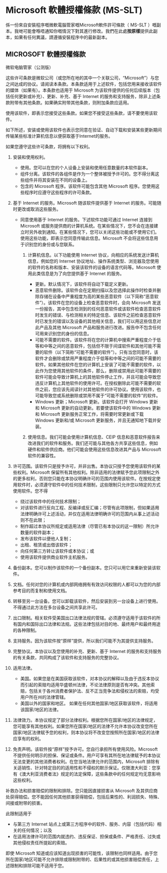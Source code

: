 # Microsoft 軟體授權條款 (MS-SLT)

係一份來自安裝程序嘅微軟電腦管家嘅Microsoft軟件許可條款（ MS-SLT ）嘅副本。我哋可能會喺唔通知你嘅情況下對其進行修改。我們在此處**按原樣**提供此副本，如果有任何異議，請遵循安裝程序中的最新副本。

## MICROSOFT 軟體授權條款

微软电脑管家（公测版）

这些许可条款是微软公司（或您所在地的其中一个关联公司，“Microsoft”）与您之间达成的协议。请阅读本条款。本条款适用于上述软件，包括您用来接收该软件的媒体（如果有）。本条款也适用于 Microsoft 为该软件提供的任何后续版本（包括任何更新或补充）、更新、补充、基于 Internet 的服务和支持服务，除非上述条款附带有其他条款。如果确实附带其他条款，则附加条款应适用。

使用该软件，即表示您接受这些条款。如果您不接受这些条款，请不要使用该软件。

如下所述，安装或使用该软件也表示您同意在验证、自动下载和安装某些更新期间传输某些标准计算机信息以便获取基于Internet的服务。

如果您遵守这些许可条款，将拥有以下权利。

1.  安装和使用权利。

    - 使用。您可以在您的个人设备上安装和使用任意数量的本软件副本。
    - 组件分离。该软件的各组件是作为一个整体被授予许可的。您不得分离这些组件并将其安装在不同的设备上。
    - 包含的 Microsoft 程序。该软件可能包含其他 Microsoft 程序。您使用这些程序时应遵守这些程序的许可条款。

2. 基于 Internet 的服务。Microsoft 随该软件提供基于 Internet 的服务。可能随时更改或取消这些服务。

    - 同意使用基于 Internet 的服务。下述软件功能可通过 Internet 连接到 Microsoft 或服务提供商的计算机系统。在某些情况下，您不会在连接建立时另外收到通知。在某些情况下，您可以关闭这些功能或不使用它们。使用这些功能，即表示您同意传输此信息。Microsoft 不会将这些信息用于识别您的身份或与您联系。

        1. 计算机信息。以下功能使用 Internet 协议，向相应的系统发送计算机信息，例如您的 Internet 协议地址、操作系统类型、浏览器及您使用的软件的名称和版本、安装该软件的设备的语言代码等。Microsoft 使用此类信息是为了向您提供基于 Internet 的服务。

            - 更新。默认情况下，该软件将自动下载定义更新。
            - 恶意软件删除。该软件会在定期扫描以及您选择此操作时检查并删除存储在设备中严重程度为高的某些恶意软件（以下简称“恶意软件”）。该软件在您的设备上检查恶意软件时，会向 Microsoft 发送一份报告，其中包含检测到的任何恶意软件或该软件检查恶意软件时发生的错误、与检测相关的特定信息、该软件之前检查恶意软件时已发生的错误以及设备的其他相关信息，我们可以用这些信息对此产品及其他 Microsoft 产品和服务进行改进。报告中不包含任何可用来识别您的身份的信息。
            - 可能不需要的软件。该软件将在您的计算机中搜索严重程度介于低等和中等之间的恶意软件，包括但不限于间谍软件和其他可能不需要的软件（以下简称“可能不需要的软件”）。只有当您同意时，该软件才会删除或禁用严重程度介于低等和中等之间的可能不需要的软件。如果其他软件在您的计算机上安装了可能不需要的软件，以此作为您使用其他软件的条件，那么，删除或禁用此可能不需要的软件可能会导致计算机上的其他软件停止工作，并且可能会导致您违反计算机上其他软件的使用许可。在授权删除此可能不需要的软件之前，您应该先阅读针对其他软件的许可协议。使用该软件，也可能导致您或系统删除或禁用不属于“可能不需要的软件”的软件。
            - Windows 更新；Microsoft 更新。该软件会打开 Windows 更新和 Microsoft 更新的自动更新。若要使该软件中的 Windows 更新和 Microsoft 更新服务正常工作，将需要时常更新或下载 Windows 更新和/或 Microsoft 更新服务，并且无通知地下载并安装。

        2. 使用信息。我们可能会使用计算机信息、CEIP 信息和恶意软件报告来改进我们的软件和服务。我们还可能与其他各方共享这些信息，例如硬件和软件供应商。他们可能会使用这些信息改进其产品与 Microsoft 软件的兼容性。

3. 许可范围。该软件只是授予许可，并非出售。本协议只授予您使用该软件的某些权利。Microsoft 保留所有其他权利。除非适用的法律赋予您此项限制之外的更多权利，否则您只能在本协议明确许可的范围内使用该软件。在按规定使用软件时，必须遵守软件中的任何技术限制，这些限制只允许您以特定的方式使用软件。您不得

    - 绕过该软件中的任何技术限制；
    - 对该软件进行反向工程、反编译或反汇编；尽管有此项限制，但如果适用法律明确许可上述活动，并仅在适用法律明确许可的范围内从事上述活动则不在此限；
    - 制作超过本协议所规定或适用法律（尽管已有本协议的这一限制）所允许数量的软件副本；
    - 发布该软件以便他人复制；
    - 出租、租赁或出借该软件；
    - 向任何第三方转让该软件或本协议；或
    - 使用该软件提供商业软件主机服务。

4. 备份副本。您可以制作该软件的一个备份副本。您只可以用它来重新安装该软件。

5. 文档。任何对您的计算机或内部网络拥有有效访问权限的人都可以为您的内部参考目的而复制和使用文档。

6. 转移至另一台设备。您可以卸载该软件，然后安装到另一台设备上进行使用。不得通过此方法在多台设备之间共享此许可。

7. 出口限制。相关软件受美国出口法律法规的管辖。必须遵守适用于该软件的所有国内和国际出口法律和法规。这些法律包括对目的地、最终用户和最终用途的各种限制。 

8. 支持服务。因为该软件按“原样”提供，所以我们可能不为其提供支持服务。

9. 完整协议。本协议以及您使用的补充、更新、基于 Internet 的服务和支持服务的有关条款，共同构成了该软件和支持服务的完整协议。

10. 适用法律。

    - 美国。如果您是在美国获取该软件，对本协议的解释以及由于违反本协议而引起的索赔均适用华盛顿州法律，不论法律原则是否有冲突。其他索赔，包括关于各州消费者保护法、反不正当竞争法和侵权法的索赔，均受用户所在州的法律管辖。
    - 美国以外的国家和地区。 如果在任何其他国家/地区获取该软件，将适用该国家/地区的法律。

11. 法律效力。本协议规定了部分法律权利。根据您所在国家/地区的法律规定，您可能享有其他权利。如果您所在国家/地区的法律不允许本协议改变您所在国家/地区法律赋予您的权利，则本协议将不改变您按照所在国家/地区的法律应享有的权利。

12. 免责声明。该软件按“原样”授予许可。您自行承担所有使用风险。Microsoft 不提供任何明示的担保、保证或条件。用户可享有其所在地法律赋予的本协议无法变更的其他消费者权利。在您当地法律允许的范围内，Microsoft 排除有关适销性、针对特定目的的适用性和不侵权的默示保证。仅限澳大利亚：您享有《澳大利亚消费者法》规定的法定保障，这些条款中的任何规定均无意影响这些权利。

补救办法和损害赔偿的限制和排除。您只能因直接损害从 Microsoft 及其供应商处获得赔偿。您不能因任何其他损害获得赔偿，包括后果性的、利润损失、特殊、间接或附带的损害。

此限制适用于

- 与第三方 Internet 站点上或第三方程序中的软件、服务、内容（包括代码）相关的任何情况；以及
- 在适用法律许可的范围内就违约、违反保证、担保或条件、严格责任、过失或其他侵权责任所提起的索赔。

即使 Microsoft 知道或应该知道出现损害的可能性，该限制也同样适用。由于您所在国家/地区可能不允许排除或限制附带的、后果性的或其他损害赔偿责任，上述限制和排除可能不适用于您。
